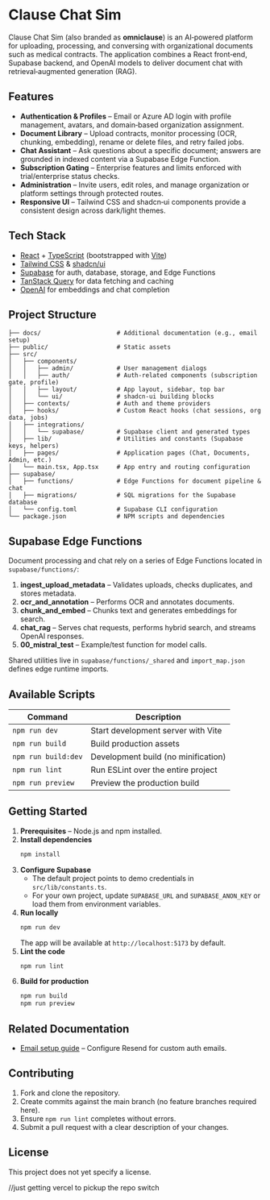 # Clause Chat Sim

Clause Chat Sim (also branded as **omniclause**) is an AI‑powered platform for uploading, processing, and conversing with organizational documents such as medical contracts. The application combines a React front‑end, Supabase backend, and OpenAI models to deliver document chat with retrieval‑augmented generation (RAG).

## Features

- **Authentication & Profiles** – Email or Azure AD login with profile management, avatars, and domain‑based organization assignment.
- **Document Library** – Upload contracts, monitor processing (OCR, chunking, embedding), rename or delete files, and retry failed jobs.
- **Chat Assistant** – Ask questions about a specific document; answers are grounded in indexed content via a Supabase Edge Function.
- **Subscription Gating** – Enterprise features and limits enforced with trial/enterprise status checks.
- **Administration** – Invite users, edit roles, and manage organization or platform settings through protected routes.
- **Responsive UI** – Tailwind CSS and shadcn‑ui components provide a consistent design across dark/light themes.

## Tech Stack

- [React](https://react.dev/) + [TypeScript](https://www.typescriptlang.org/) (bootstrapped with [Vite](https://vitejs.dev/))
- [Tailwind CSS](https://tailwindcss.com/) & [shadcn/ui](https://ui.shadcn.com/)
- [Supabase](https://supabase.com/) for auth, database, storage, and Edge Functions
- [TanStack Query](https://tanstack.com/query/latest) for data fetching and caching
- [OpenAI](https://openai.com/) for embeddings and chat completion

## Project Structure

```
├── docs/                     # Additional documentation (e.g., email setup)
├── public/                   # Static assets
├── src/
│   ├── components/
│   │   ├── admin/            # User management dialogs
│   │   ├── auth/             # Auth-related components (subscription gate, profile)
│   │   ├── layout/           # App layout, sidebar, top bar
│   │   └── ui/               # shadcn-ui building blocks
│   ├── contexts/             # Auth and theme providers
│   ├── hooks/                # Custom React hooks (chat sessions, org data, jobs)
│   ├── integrations/
│   │   └── supabase/         # Supabase client and generated types
│   ├── lib/                  # Utilities and constants (Supabase keys, helpers)
│   ├── pages/                # Application pages (Chat, Documents, Admin, etc.)
│   └── main.tsx, App.tsx     # App entry and routing configuration
├── supabase/
│   ├── functions/            # Edge Functions for document pipeline & chat
│   ├── migrations/           # SQL migrations for the Supabase database
│   └── config.toml           # Supabase CLI configuration
└── package.json              # NPM scripts and dependencies
```

## Supabase Edge Functions

Document processing and chat rely on a series of Edge Functions located in `supabase/functions/`:

1. **ingest_upload_metadata** – Validates uploads, checks duplicates, and stores metadata.
2. **ocr_and_annotation** – Performs OCR and annotates documents.
3. **chunk_and_embed** – Chunks text and generates embeddings for search.
4. **chat_rag** – Serves chat requests, performs hybrid search, and streams OpenAI responses.
5. **00_mistral_test** – Example/test function for model calls.

Shared utilities live in `supabase/functions/_shared` and `import_map.json` defines edge runtime imports.

## Available Scripts

| Command           | Description                                 |
|-------------------|---------------------------------------------|
| `npm run dev`     | Start development server with Vite          |
| `npm run build`   | Build production assets                     |
| `npm run build:dev` | Development build (no minification)      |
| `npm run lint`    | Run ESLint over the entire project          |
| `npm run preview` | Preview the production build                |

## Getting Started

1. **Prerequisites** – Node.js and npm installed.
2. **Install dependencies**
   ```bash
   npm install
   ```
3. **Configure Supabase**
   - The default project points to demo credentials in `src/lib/constants.ts`.
   - For your own project, update `SUPABASE_URL` and `SUPABASE_ANON_KEY` or load them from environment variables.
4. **Run locally**
   ```bash
   npm run dev
   ```
   The app will be available at `http://localhost:5173` by default.
5. **Lint the code**
   ```bash
   npm run lint
   ```
6. **Build for production**
   ```bash
   npm run build
   npm run preview
   ```

## Related Documentation

- [Email setup guide](docs/email-setup.md) – Configure Resend for custom auth emails.

## Contributing

1. Fork and clone the repository.
2. Create commits against the main branch (no feature branches required here).
3. Ensure `npm run lint` completes without errors.
4. Submit a pull request with a clear description of your changes.

## License

This project does not yet specify a license.

//just getting vercel to pickup the repo switch

